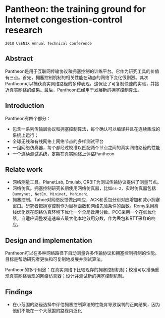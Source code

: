 # Pantheon: the training ground for Internet congestion-control research

`2018 USENIX Annual Technical Conference`

## Abstract

Pantheon是用于互联网传输协议和拥塞控制的训练平台。它作为研究工具的价值有三点。首先，拥塞控制机制的相关性能在动态的网络下变化很剧烈。其次Pantheon可以捕获真实网络路径的多种表现。这保证了可复制快速的实验，并接近真实网络的结果。最后，Pantheon已经用于发展新的拥塞控制算法。

## Introduction

Pantheon有四个部分：

- 包含一系列传输层协议和拥塞控制算法，每个确认可以编译并且在连续集成的系统上运行；
- 全球无线和有线网络上网络节点的多样测试平台
- 一组网络仿真器，每个都经过校准以匹配两个节点之间的真实网络路径的性能
- 一个连续测试系统，定期在真实网络上评估Pantheon

## Relate work

- 网络测量工具。PlanetLab, Emulab, ORBIT为测试传输协议提供了测量节点。
- 网络仿真。拥塞控制研究长期使用网络仿真器，比如`ns-2`，实时仿真器包括`Dummynet, NetEm, Mininet, Mahimahi`
- 拥塞控制。Tahoe对网络反馈做出响应，ACK和丢包分别对应增加和减小拥塞窗口。研究者把拥塞控制作为目标函数和网络先验条件的函数。Remy采用离线优化器在网络仿真环境下优化一个全局效用分数。PCC采用一个在线优化器，自适应调整发送速率去最大化本地效用分数，作为丢包和RTT采样的响应。

## Design and implementation

Pantheon可以在多种网络路径下自动测量许多传输协议和拥塞控制机制的性能。目标是帮助研究者更快和可复制地发展并测试算法。

Pantheon的多个用途：在真实网络下比较现存的拥塞控制机制；校准可以准确重现真实网络表现的网络仿真器；设计并测试新的拥塞控制机制。

## Findings

- 在小范围的路径选择中评估拥塞控制算法的性能肯导致误判的正向结果，因为他们不能在一个大范围的路径内泛化